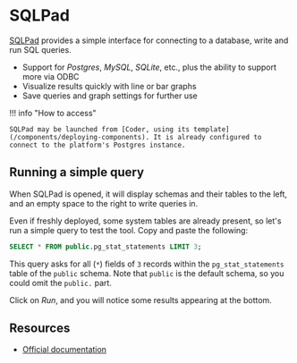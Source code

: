 # SQLPad

[SQLPad](https://github.com/sqlpad/sqlpad) provides a simple interface for connecting to a database, write and run SQL queries.

- Support for *Postgres*, *MySQL*, *SQLite*, etc., plus the ability to support more via ODBC
- Visualize results quickly with line or bar graphs
- Save queries and graph settings for further use

!!! info "How to access"

    SQLPad may be launched from [Coder, using its template](/components/deploying-components). It is already configured to connect to the platform's Postgres instance.

## Running a simple query

When SQLPad is opened, it will display schemas and their tables to the left, and an empty space to the right to write queries in.

Even if freshly deployed, some system tables are already present, so let's run a simple query to test the tool. Copy and paste the following:
``` sql
SELECT * FROM public.pg_stat_statements LIMIT 3;
```
This query asks for all (`*`) fields of `3` records within the `pg_stat_statements` table of the `public` schema. Note that `public` is the default schema, so you could omit the `public.` part.

Click on *Run*, and you will notice some results appearing at the bottom.

## Resources

- [Official documentation](https://getsqlpad.com/en/introduction/)